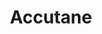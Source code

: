 ---
title: Accutane
crosslinks:
- SkincareAddiction
- acne
- AsianBeauty
- Testosterone
- Dermatology
- AccuSource
- GMOMyths
- steroids
- CompulsiveSkinPicking
---